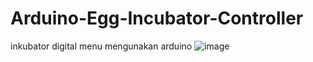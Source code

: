 # Arduino-Egg-Incubator-Controller
inkubator digital menu mengunakan arduino
![image](https://github.com/itsnatt/Arduino-Egg-Incubator-Controller/assets/98171083/61f869ca-80b8-420e-940f-10b5862d2f4d)

